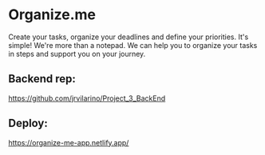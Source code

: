 # Organize.me

Create your tasks, organize your deadlines and define your priorities. It's simple!
We're more than a notepad. We can help you to organize your tasks in steps and support you on your journey.

## Backend rep:
https://github.com/jrvilarino/Project_3_BackEnd


## Deploy:
https://organize-me-app.netlify.app/
